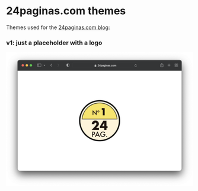 # 24paginas.com themes

Themes used for the [24paginas.com blog](https://blog.24paginas.com):

### v1: just a placeholder with a logo

<p align="center">
  <img width="700" alt="24paginas.com screenshot" src="/imgs/v1_screenshot.png">
</p>
